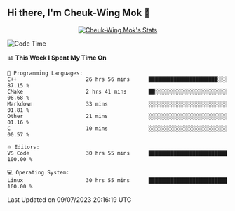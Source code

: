 ## Hi there, I'm Cheuk-Wing Mok 👋

<!--
**mozro0327/mozro0327** is a ✨ _special_ ✨ repository because its `README.md` (this file) appears on your GitHub profile.

Here are some ideas to get you started:

- 🔭 I’m currently working on ...
- 🌱 I’m currently learning ...
- 👯 I’m looking to collaborate on ...
- 🤔 I’m looking for help with ...
- 💬 Ask me about ...
- 📫 How to reach me: ...
- 😄 Pronouns: ...
- ⚡ Fun fact: ...
-->

<p align="center">
  <a href="https://github.com/mozro0327" class="rich-diff-level-one">
    <img src="https://github-readme-stats.vercel.app/api?username=mozro0327&title_color=333&text_color=777" alt="Cheuk-Wing Mok's Stats" >
    <!-- &hide=issues
    <img src="https://github-readme-stats.vercel.app/api?username=mozro0327&hide=issues&title_color=333&text_color=777" alt="Cheuk-Wing Mok's Stats" >
    -->
  </a>
</p>

<!--START_SECTION:waka-->
![Code Time](http://img.shields.io/badge/Code%20Time-1%2C721%20hrs%2015%20mins-blue)

📊 **This Week I Spent My Time On** 

```text
💬 Programming Languages: 
C++                      26 hrs 56 mins      ██████████████████████░░░   87.15 % 
CMake                    2 hrs 41 mins       ██░░░░░░░░░░░░░░░░░░░░░░░   08.68 % 
Markdown                 33 mins             ░░░░░░░░░░░░░░░░░░░░░░░░░   01.81 % 
Other                    21 mins             ░░░░░░░░░░░░░░░░░░░░░░░░░   01.16 % 
C                        10 mins             ░░░░░░░░░░░░░░░░░░░░░░░░░   00.57 % 

🔥 Editors: 
VS Code                  30 hrs 55 mins      █████████████████████████   100.00 % 

💻 Operating System: 
Linux                    30 hrs 55 mins      █████████████████████████   100.00 % 
```


 Last Updated on 09/07/2023 20:16:19 UTC
<!--END_SECTION:waka-->
